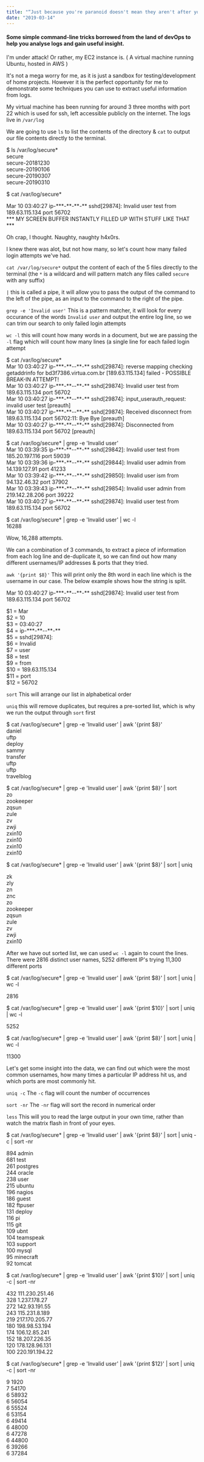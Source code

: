 ```yaml
---
title: "“Just because you're paranoid doesn't mean they aren't after you.”"
date: "2019-03-14"
---
```


#### Some simple command-line tricks borrowed from the land of devOps to help you analyse logs and gain useful insight.

I'm under attack! Or rather, my EC2 instance is. ( A virtual machine running Ubuntu, hosted in AWS )

It's not a mega worry for me, as it is just a sandbox for testing/development of home projects. However it is the perfect opportunity for me to demonstrate some techniques you can use to extract useful information from logs.

My virtual machine has been running for around 3 three months with port 22 which is used for ssh, left accessible publicly on the internet. The logs live in `/var/log`

We are going to use `ls` to list the contents of the directory & `cat` to output our file contents directly to the terminal.

$ ls /var/log/secure\*  
  secure             
  secure-20181230    
  secure-20190106    
  secure-20190307    
  secure-20190310  
  
$ cat /var/log/secure\*  
  
  Mar 10 03:40:27 ip-\*\*\*-\*\*-\*\*-\*\* sshd\[29874\]: Invalid user test from 189.63.115.134 port 56702  
\*\*\* MY SCREEN BUFFER INSTANTLY FILLED UP WITH STUFF LIKE THAT \*\*\*

Oh crap, I thought. Naughty, naughty h4x0rs.  
  
I knew there was alot, but not how many, so let's count how many failed login attempts we've had.  
  
`cat /var/log/secure*` output the content of each of the 5 files directly to the terminal (the `*` is a wildcard and will pattern match any files called `secure` with any suffix)

`|` this is called a pipe, it will allow you to pass the output of the command to the left of the pipe, as an input to the command to the right of the pipe.

`grep -e 'Invalid user'` This is a pattern matcher, it will look for every occurance of the words `Invalid user` and output the entire log line, so we can trim our search to only failed login attempts

`wc -l` this will count how many words in a document, but we are passing the `-l` flag which will count how many lines (a single line for each failed login attempt

$ cat /var/log/secure\*   
  Mar 10 03:40:27 ip-\*\*\*-\*\*--\*\*-\*\* sshd\[29874\]: reverse mapping checking getaddrinfo for bd3f7386.virtua.com.br \[189.63.115.134\] failed - POSSIBLE BREAK-IN ATTEMPT!  
  Mar 10 03:40:27 ip-\*\*\*-\*\*--\*\*-\*\* sshd\[29874\]: Invalid user test from 189.63.115.134 port 56702  
  Mar 10 03:40:27 ip-\*\*\*-\*\*--\*\*-\*\* sshd\[29874\]: input\_userauth\_request: invalid user test \[preauth\]  
  Mar 10 03:40:27 ip-\*\*\*-\*\*--\*\*-\*\* sshd\[29874\]: Received disconnect from 189.63.115.134 port 56702:11: Bye Bye \[preauth\]  
  Mar 10 03:40:27 ip-\*\*\*-\*\*--\*\*-\*\* sshd\[29874\]: Disconnected from 189.63.115.134 port 56702 \[preauth\]  
  
$ cat /var/log/secure\* | grep -e 'Invalid user'   
  Mar 10 03:39:35 ip-\*\*\*-\*\*--\*\*-\*\* sshd\[29842\]: Invalid user test from 185.20.197.116 port 59039  
  Mar 10 03:39:36 ip-\*\*\*-\*\*--\*\*-\*\* sshd\[29844\]: Invalid user admin from 14.139.127.91 port 41233  
  Mar 10 03:39:42 ip-\*\*\*-\*\*--\*\*-\*\* sshd\[29850\]: Invalid user ism from 94.132.46.32 port 37902  
  Mar 10 03:39:43 ip-\*\*\*-\*\*--\*\*-\*\* sshd\[29854\]: Invalid user admin from 219.142.28.206 port 39222  
  Mar 10 03:40:27 ip-\*\*\*-\*\*--\*\*-\*\* sshd\[29874\]: Invalid user test from 189.63.115.134 port 56702  
  
$ cat /var/log/secure\* | grep -e 'Invalid user' | wc -l   
  16288

Wow, 16,288 attempts.

We can a combination of 3 commands, to extract a piece of information from each log line and de-duplicate it, so we can find out how many different usernames/IP addresses & ports that they tried.

`awk '{print $8}'` This will print only the 8th word in each line which is the username in our case. The below example shows how the string is split.  

Mar 10 03:40:27 ip-\*\*\*-\*\*--\*\*-\*\* sshd\[29874\]: Invalid user test from 189.63.115.134 port 56702  
  
$1 = Mar   
$2 = 10   
$3 = 03:40:27   
$4 = ip-\*\*\*-\*\*--\*\*-\*\*  
$5 = sshd\[29874\]:   
$6 = Invalid   
$7 = user   
$8 = test   
$9 = from   
$10 = 189.63.115.134   
$11 = port   
$12 = 56702 

`sort` This will arrange our list in alphabetical order

`uniq` this will remove duplicates, but requires a pre-sorted list, which is why we run the output through `sort` first

$ cat /var/log/secure\* | grep -e 'Invalid user' | awk '{print $8}'   
 daniel  
 uftp  
 deploy  
 sammy  
 transfer  
 uftp  
 uftp  
 travelblog  
  
$ cat /var/log/secure\* | grep -e 'Invalid user' | awk '{print $8}' | sort   
 zo  
 zookeeper  
 zqsun  
 zule  
 zv  
 zwji  
 zxin10  
 zxin10  
 zxin10  
 zxin10  
  
$ cat /var/log/secure\* | grep -e 'Invalid user' | awk '{print $8}' | sort | uniq  
  
 zk  
 zly  
 zn  
 znc  
 zo  
 zookeeper  
 zqsun  
 zule  
 zv  
 zwji  
 zxin10  

After we have out sorted list, we can used `wc -l` again to count the lines. There were 2816 distinct user names, 5252 different IP's trying 11,300 different ports

$ cat /var/log/secure\* | grep -e 'Invalid user' | awk '{print $8}' | sort | uniq | wc -l  
  
2816  

$ cat /var/log/secure\* | grep -e 'Invalid user' | awk '{print $10}' | sort | uniq | wc -l  
  
5252  

$ cat /var/log/secure\* | grep -e 'Invalid user' | awk '{print $8}' | sort | uniq | wc -l  
  
11300  

Let's get some insight into the data, we can find out which were the most common usernames, how many times a particular IP address hit us, and which ports are most commonly hit.

`uniq -c` The `-c` flag will count the number of occurrences

`sort -nr` The `-nr` flag will sort the record in numerical order

`less` This will you to read the large output in your own time, rather than watch the matrix flash in front of your eyes.

$ cat /var/log/secure\* | grep -e 'Invalid user' | awk '{print $8}' | sort | uniq -c | sort -nr  
  
 894 admin  
 681 test  
 261 postgres  
 244 oracle  
 238 user  
 215 ubuntu  
 196 nagios  
 186 guest  
 182 ftpuser  
 131 deploy  
 116 pi  
 115 git  
 109 ubnt  
 104 teamspeak  
 103 support  
 100 mysql  
  95 minecraft  
  92 tomcat  

$ cat /var/log/secure\* | grep -e 'Invalid user' | awk '{print $10}' | sort | uniq -c | sort -nr  
  
 432 111.230.251.46  
 328 1.237.178.27  
 272 142.93.191.55  
 243 115.231.8.189  
 219 217.170.205.77  
 180 198.98.53.194  
 174 106.12.85.241  
 152 18.207.226.35  
 120 178.128.96.131  
 100 220.191.194.22

$ cat /var/log/secure\* | grep -e 'Invalid user' | awk '{print $12}' | sort | uniq -c | sort -nr  
  
   9 1920  
   7 54170  
   6 58932  
   6 56054  
   6 55524  
   6 53154  
   6 49414  
   6 48000  
   6 47278  
   6 44800  
   6 39266  
   6 37284

